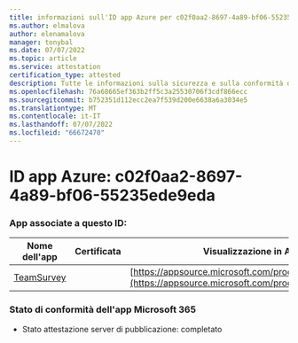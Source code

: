 ```yaml
---
title: informazioni sull'ID app Azure per c02f0aa2-8697-4a89-bf06-55235ede9eda
ms.author: elmalova
author: elenamalova
manager: tonybal
ms.date: 07/07/2022
ms.topic: article
ms.service: attestation
certification_type: attested
description: Tutte le informazioni sulla sicurezza e sulla conformità disponibili per c02f0aa2-8697-4a89-bf06-55235ede9eda.
ms.openlocfilehash: 76a68665ef363b2ff5c3a25530706f3cdf866ecc
ms.sourcegitcommit: b752351d112ecc2ea7f539d200e6638a6a3034e5
ms.translationtype: MT
ms.contentlocale: it-IT
ms.lasthandoff: 07/07/2022
ms.locfileid: "66672470"
---
```

# <a name="azure-app-id-c02f0aa2-8697-4a89-bf06-55235ede9eda"></a>ID app Azure: c02f0aa2-8697-4a89-bf06-55235ede9eda


### <a name="apps-associated-with-this-id"></a>App associate a questo ID:
| **Nome dell'app** | **Certificata** | **Visualizzazione in AppSource** |
|--------------|---------------|-----------------------|
| [TeamSurvey](../forward/WA200004182.md) |  | [https://appsource.microsoft.com/product/office/WA200004182](https://appsource.microsoft.com/product/office/WA200004182) |

### <a name="microsoft-365-app-compliance-status"></a>Stato di conformità dell'app Microsoft 365
- Stato attestazione server di pubblicazione: completato
